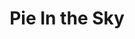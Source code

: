 ---
title: "Pie In the Sky"
url: /karachi/pie-in-the-sky-allama-shabbir-ahmed-usmani-road/
shop: bakery
---